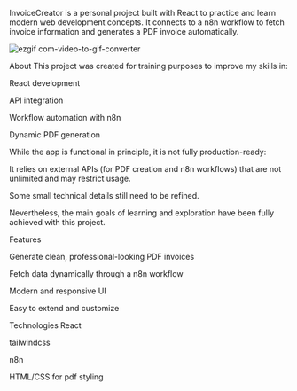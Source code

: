 InvoiceCreator is a personal project built with React to practice and learn modern web development concepts.
It connects to a n8n workflow to fetch invoice information and generates a PDF invoice automatically.

![ezgif com-video-to-gif-converter](https://github.com/user-attachments/assets/49136fbd-a8c2-4e71-b5b9-50bf03c8f313)

About
This project was created for training purposes to improve my skills in:

React development

API integration

Workflow automation with n8n

Dynamic PDF generation

While the app is functional in principle, it is not fully production-ready:

It relies on external APIs (for PDF creation and n8n workflows) that are not unlimited and may restrict usage.

Some small technical details still need to be refined.

Nevertheless, the main goals of learning and exploration have been fully achieved with this project.

Features

Generate clean, professional-looking PDF invoices

Fetch data dynamically through a n8n workflow

Modern and responsive UI

Easy to extend and customize

Technologies
React

tailwindcss

n8n

HTML/CSS for pdf styling
